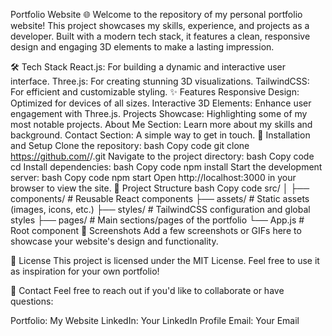 Portfolio Website 🌐
Welcome to the repository of my personal portfolio website! This project showcases my skills, experience, and projects as a developer. Built with a modern tech stack, it features a clean, responsive design and engaging 3D elements to make a lasting impression.

🛠️ Tech Stack
React.js: For building a dynamic and interactive user interface.
Three.js: For creating stunning 3D visualizations.
TailwindCSS: For efficient and customizable styling.
✨ Features
Responsive Design: Optimized for devices of all sizes.
Interactive 3D Elements: Enhance user engagement with Three.js.
Projects Showcase: Highlighting some of my most notable projects.
About Me Section: Learn more about my skills and background.
Contact Section: A simple way to get in touch.
🚀 Installation and Setup
Clone the repository:
bash
Copy code
git clone https://github.com/<your-github-username>/<repo-name>.git
Navigate to the project directory:
bash
Copy code
cd <repo-name>
Install dependencies:
bash
Copy code
npm install
Start the development server:
bash
Copy code
npm start
Open http://localhost:3000 in your browser to view the site.
📂 Project Structure
bash
Copy code
src/
│
├── components/       # Reusable React components
├── assets/           # Static assets (images, icons, etc.)
├── styles/           # TailwindCSS configuration and global styles
├── pages/            # Main sections/pages of the portfolio
└── App.js            # Root component
🌟 Screenshots
Add a few screenshots or GIFs here to showcase your website's design and functionality.

📄 License
This project is licensed under the MIT License. Feel free to use it as inspiration for your own portfolio!

📨 Contact
Feel free to reach out if you'd like to collaborate or have questions:

Portfolio: My Website
LinkedIn: Your LinkedIn Profile
Email: Your Email
